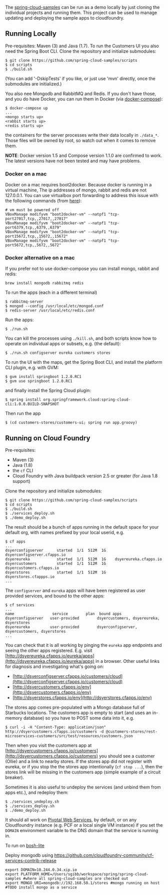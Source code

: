 The
[spring-cloud-samples](https://github.com/spring-cloud-samples)
can be run as a demo locally by just cloning the individual projects
and running them. This project can be used to manage updating and
deploying the sample apps to cloudfoundry.

## Running Locally

Pre-requisites: Maven (3) and Java (1.7). To run the
Customers UI you also need the Spring Boot CLI. Clone the repository
and initialize submodules:

```
$ git clone https://github.com/spring-cloud-samples/scripts
$ cd scripts
$ ./build.sh
```

(You can add '-DskipTests' if you like, or just use 'mvn' directly,
once the submodules are initialized.)

You also nee Mongodb and RabbitMQ and Redis. If you don't have those, and you do
have Docker, you can run them in Docker (via [docker-compose](http://docs.docker.com/compose/)):

```
$ docker-compose up
...
<mongo starts up>
<rabbit starts up>
<redis starts up>
```

the containers for the server processes write their data locally in
`./data_*`. Those files will be owned by root, so watch out when it
comes to remove them.

**NOTE**: Docker version 1.5 and Compose version 1.1.0 are confirmed
to work.  The latest versions have not been tested and may have
problems.

### Docker on a mac

Docker on a mac requires boot2docker.  Because docker is running in a virtual machine,
The ip addresses of mongo, rabbit and redis are not 127.0.0.1.  You can use 
virtualbox port forwarding to address this issue with the following commands 
(from [here](https://github.com/boot2docker/boot2docker/blob/master/doc/WORKAROUNDS.md)):

    # vm must be powered off
    VBoxManage modifyvm "boot2docker-vm" --natpf1 "tcp-port27017,tcp,,27017,,27017"
    VBoxManage modifyvm "boot2docker-vm" --natpf1 "tcp-port6379,tcp,,6379,,6379"
    VBoxManage modifyvm "boot2docker-vm" --natpf1 "tcp-port15672,tcp,,15672,,15672"
    VBoxManage modifyvm "boot2docker-vm" --natpf1 "tcp-port5672,tcp,,5672,,5672"
    
### Docker alternative on a mac

If you prefer not to use docker-compose you can install mongo, rabbit and redis:

    brew install mongodb rabbitmq redis
    
To run the apps (each in a different terminal)

    $ rabbitmq-server
    $ mongod --config /usr/local/etc/mongod.conf
    $ redis-server /usr/local/etc/redis.conf
    

Run the apps:

```
$ ./run.sh
```

You can kill the processes using `./kill.sh`, and both scripts know how to operate on individual apps or subsets, e.g. (the default):

```
$ ./run.sh configserver eureka customers stores
```

To run the UI with the maps, get the Spring Boot CLI, and install the
platform CLI plugin, e.g. with GVM:

```
$ gvm install springboot 1.2.0.RC1
$ gvm use springboot 1.2.0.RC1
```

and finally install the Spring Cloud plugin:

```
$ spring install org.springframework.cloud:spring-cloud-cli:1.0.0.BUILD-SNAPSHOT
```

Then run the app

```
$ (cd customers-stores/customers-ui; spring run app.groovy)
```

## Running on Cloud Foundry

Pre-requisites: 

* Maven (3)
* Java (1.8)
* the `cf` CLI
* Cloud Foundry with Java buildpack version 2.5 or greater (for Java 1.8 support)

Clone the repository and initialize submodules:

```
$ git clone https://github.com/spring-cloud-samples/scripts
$ cd scripts
$ ./build.sh
$ ./services_deploy.sh
$ ./demo_deploy.sh
```

The result should be a bunch of apps running in the default space for
your default org, with names prefixed by your local userid, e.g.

```
$ cf apps
...
dsyerconfigserver      started  1/1  512M  1G    dsyerconfigserver.cfapps.io
dsyereureka            started  1/1  512M  1G    dsyereureka.cfapps.io
dsyercustomers         started  1/1  512M  1G    dsyercustomers.cfapps.io
dsyerstores            started  1/1  512M  1G    dsyerstores.cfappps.io
...
```

The `configserver` and `eureka` apps will have been registered as user
provided services, and bound to the other apps:

```
$ cf services
...
name                 service        plan  bound apps   
dsyerconfigserver   user-provided        dsyercustomers, dsyereureka, dsyerstores   
dsyereureka         user-provided        dsyerconfigserver, dsyercustomers, dsyerstores   
...
```

You can check that it is all working by pinging the `eureka` app
endpoints and seeing the other apps registered. E.g. visit
[http://dsyereureka.cfapps.io/eureka/apps](http://dsyereureka.cfapps.io/eureka/apps)
in a browser. Other useful links for diagnosis and investigating
what's going on:

* [http://dsyerconfigserver.cfapps.io/customers/cloud](http://dsyerconfigserver.cfapps.io/customers/cloud)
* [http://dsyercustomers.cfapps.io/env](http://dsyercustomers.cfapps.io/env)
* [http://dsyerstores.cfapps.io/env](http://dsyerstores.cfapps.io/env)

The stores app comes pre-populated with a Mongo database full of
Starbucks locations. The customers app is empty to start (and uses an
in-memory database) so you have to POST some data into it, e.g.

```
$ curl -i -H "Content-Type: application/json" http://dsyercustomers.cfapps.io/customers -d @customers-stores/rest-microservices-customers/src/test/resources/customers.json
```

Then when you visit the customers app at
[http://dsyercustomers.cfapps.io/customers](http://dsyercustomers.cfapps.io/customers)
you should see a customer (Ollie) and a link to nearby stores. If the
stores app did not register with eureka, or if you stop the the stores
app intentionally (`cf stop ...`), then the stores link will be
missing in the customers app (simple example of a circuit breaker).

Sometimes it is also useful to undeploy the services (and unbind them
from apps etc.), and redeploy them:

```
$ ./services_undeploy.sh
$ ./services_deploy.sh
$ ./demo_deploy.sh
```

It should all work on [Pivotal Web Services](https://run.pivotal.io),
by default, or on any Cloudfoundry instance (e.g. PCF or a local
single VM instance) if you set the `DOMAIN` environment variable to
the DNS domain that the service is running in.

To run on [bosh-lite](https://github.com/cloudfoundry/bosh-lite)

Deploy mongodb using https://github.com/cloudfoundry-community/cf-services-contrib-release

```
export DOMAIN=10.244.0.34.xip.io
export PLATFORM_HOME=/Users/sgibb/workspace/spring/spring-cloud-samples #where all spring-cloud-samples are checked out
export MONGO_URI=mongodb://192.168.50.1/stores #mongo running on host #TODO install mongo as a service
```
